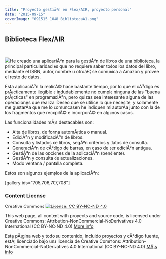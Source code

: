 ```yaml
---
title: "Proyecto gestiÃ³n en Flex/AIR, proyecto personal"
date: "2015-09-15"
coverImage: "091515_1048_BibliotecaA1.png"
---
```


## Biblioteca Flex/AIR

 

![](images/091515_1615_BibliotecaA1.png)He creado una aplicaciÃ³n para la gestiÃ³n de libros de una biblioteca, la principal particularidad es que no requiere saber todos los datos del libro, mediante el ISBN, autor, nombre u otroâ€¦ se comunica a Amazon y provee el resto de datos.

Esta aplicaciÃ³n la realicÃ© hace bastante tiempo, por lo que el cÃ³digo es prÃ¡cticamente ilegible e indudablemente no cumple ninguna de las "buena prÃ¡cticas" en programaciÃ³n, pero quizas sea interesante alguna de las operaciones que realiza. Deseo que se utilice lo que necesite, y solamente me gustarÃ­a que me lo comuncasen he indiquen mi autorÃ­a junto con la de los fragmentos que recopilÃ© e incorporÃ© en algunos casos.

Las funcionalidades mÃ¡s destacables son:

- Alta de libros, de forma automÃ¡tica o manual.
- EdiciÃ³n y modificaciÃ³n de libros.
- Consulta y listados de libros, segÃºn criterios y datos de consulta.
- GeneraciÃ³n de cÃ³digo de barras, en caso de ser ediciÃ³n antigua.
- GestiÃ³n de las opciones de la aplicaciÃ³n (pendiente).
- GestiÃ³n y consulta de actualizaciones.
- Modo ventana / pantalla completa.

Estos son algunos ejemplos de la aplicaciÃ³n:

\[gallery ids="705,706,707,708"\]

### Content License

Creative Commons [![License: CC BY-NC-ND 4.0](images/88x31.png)](https://creativecommons.org/licenses/by-nc-nd/4.0/)

This web page, all content with proyects and source code, is licensed under Creative Commons: Attribution-NonCommercial-NoDerivatives 4.0 International (CC BY-NC-ND 4.0) [More info](https://creativecommons.org/licenses/by-nc-nd/4.0/)

Esta pÃ¡gina web y todo su contenido, incluido proyectos y cÃ³digo fuente, estÃ¡ licenciado bajo una licencia de Creative Commons: Attribution-NonCommercial-NoDerivatives 4.0 International (CC BY-NC-ND 4.0) [MÃ¡s info](https://creativecommons.org/licenses/by-nc-nd/4.0/deed.es)
